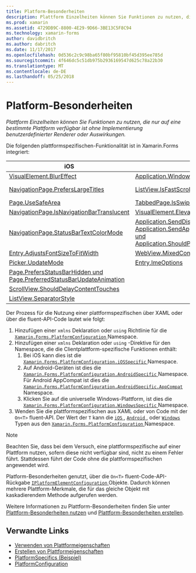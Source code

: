 ```yaml
---
title: Platform-Besonderheiten
description: Plattform Einzelheiten können Sie Funktionen zu nutzen, die nur auf eine bestimmte Plattform verfügbar ist ohne Implementierung benutzerdefinierter Renderer oder Auswirkungen.
ms.prod: xamarin
ms.assetid: 4729DB9C-8800-4E29-9D66-3BE13C5F8C94
ms.technology: xamarin-forms
author: davidbritch
ms.author: dabritch
ms.date: 11/17/2017
ms.openlocfilehash: 0d536c2c9c98ba65f80bf95810bf45d395ee785d
ms.sourcegitcommit: 4f646dc5c51db975b2936169547d625c78a22b30
ms.translationtype: MT
ms.contentlocale: de-DE
ms.lasthandoff: 05/25/2018
---
```

# <a name="platform-specifics"></a>Platform-Besonderheiten

_Plattform Einzelheiten können Sie Funktionen zu nutzen, die nur auf eine bestimmte Plattform verfügbar ist ohne Implementierung benutzerdefinierter Renderer oder Auswirkungen._

Die folgenden plattformspezifischen-Funktionalität ist in Xamarin.Forms integriert:

|iOS|Android|Windows|
|--- |--- |--- |
|[VisualElement.BlurEffect](~/xamarin-forms/platform/platform-specifics/consuming/ios.md#blur)|[Application.WindowSoftInputModeAdjust](~/xamarin-forms/platform/platform-specifics/consuming/android.md#soft_input_mode)|[Page.ToolbarPlacement](~/xamarin-forms/platform/platform-specifics/consuming/windows.md#toolbar_placement)|
|[NavigationPage.PrefersLargeTitles](~/xamarin-forms/platform/platform-specifics/consuming/ios.md#large_title)|[ListView.IsFastScrollEnabled](~/xamarin-forms/platform/platform-specifics/consuming/android.md#fastscroll)|[MasterDetailPage.CollapsedPaneWidth und MasterDetailPage.CollapseStyle](~/xamarin-forms/platform/platform-specifics/consuming/windows.md#collapsable_navigation_bar)|
|[Page.UseSafeArea](~/xamarin-forms/platform/platform-specifics/consuming/ios.md#safe_area_layout)|[TabbedPage.IsSwipePagingEnabled](~/xamarin-forms/platform/platform-specifics/consuming/android.md#enable_swipe_paging)|[WebView.IsJavaScriptAlertEnabled](~/xamarin-forms/platform/platform-specifics/consuming/windows.md#webview-javascript-alert)
|[NavigationPage.IsNavigationBarTranslucent](~/xamarin-forms/platform/platform-specifics/consuming/ios.md#translucent_navigation_bar)|[VisualElement.Elevation](~/xamarin-forms/platform/platform-specifics/consuming/android.md#elevation)|
|[NavigationPage.StatusBarTextColorMode](~/xamarin-forms/platform/platform-specifics/consuming/ios.md#status_bar_color_mode)|[Application.SendDisappearingEventOnPause Application.SendAppearingEventOnResume und Application.ShouldPreserveKeyboardOnResume](~/xamarin-forms/platform/platform-specifics/consuming/android.md#disable_lifecycle_events)|
|[Entry.AdjustsFontSizeToFitWidth](~/xamarin-forms/platform/platform-specifics/consuming/ios.md#adjust_font_size)|[WebView.MixedContentMode](~/xamarin-forms/platform/platform-specifics/consuming/android.md#webview-mixed-content)
|[Picker.UpdateMode](~/xamarin-forms/platform/platform-specifics/consuming/ios.md#picker_update_mode)|[Entry.ImeOptions](~/xamarin-forms/platform/platform-specifics/consuming/android.md#entry-imeoptions)
|[Page.PrefersStatusBarHidden und Page.PreferredStatusBarUpdateAnimation](~/xamarin-forms/platform/platform-specifics/consuming/ios.md#set_status_bar_visibility)|
|[ScrollView.ShouldDelayContentTouches](~/xamarin-forms/platform/platform-specifics/consuming/ios.md#delay_content_touches)|
|[ListView.SeparatorStyle](~/xamarin-forms/platform/platform-specifics/consuming/ios.md#listview-separatorstyle)|

Der Prozess für die Nutzung einer plattformspezifischen über XAML oder über die fluent-API-Code lautet wie folgt:

1. Hinzufügen einer `xmlns` Deklaration oder `using` Richtlinie für die [ `Xamarin.Forms.PlatformConfiguration` ](https://developer.xamarin.com/api/namespace/Xamarin.Forms.PlatformConfiguration/) Namespace.
1. Hinzufügen einer `xmlns` Deklaration oder `using` -Direktive für den Namespace, die die Clientplattform-spezifische Funktionen enthält:
    1. Bei iOS kann dies ist die [ `Xamarin.Forms.PlatformConfiguration.iOSSpecific` ](https://developer.xamarin.com/api/namespace/Xamarin.Forms.PlatformConfiguration.iOSSpecific/) Namespace.
    1. Auf Android-Geräten ist dies die [ `Xamarin.Forms.PlatformConfiguration.AndroidSpecific` ](https://developer.xamarin.com/api/namespace/Xamarin.Forms.PlatformConfiguration.AndroidSpecific/) Namespace. Für Android AppCompat ist dies die [ `Xamarin.Forms.PlatformConfiguration.AndroidSpecific.AppCompat` ](https://developer.xamarin.com/api/namespace/Xamarin.Forms.PlatformConfiguration.AndroidSpecific.AppCompat/) Namespace.
    1. Klicken Sie auf die universelle Windows-Plattform, ist dies die [ `Xamarin.Forms.PlatformConfiguration.WindowsSpecific` ](https://developer.xamarin.com/api/namespace/Xamarin.Forms.PlatformConfiguration.WindowsSpecific/) Namespace.
1. Wenden Sie die plattformspezifischen aus XAML oder von Code mit der `On<T>` fluent-API. Der Wert der `T` kann die [ `iOS` ](https://developer.xamarin.com/api/type/Xamarin.Forms.PlatformConfiguration.iOS/), [ `Android` ](https://developer.xamarin.com/api/type/Xamarin.Forms.PlatformConfiguration.Android/), oder [ `Windows` ](https://developer.xamarin.com/api/type/Xamarin.Forms.PlatformConfiguration.Windows/) Typen aus den [ `Xamarin.Forms.PlatformConfiguration` ](https://developer.xamarin.com/api/namespace/Xamarin.Forms.PlatformConfiguration/) Namespace.

> [!NOTE]
> Beachten Sie, dass bei dem Versuch, eine plattformspezifische auf einer Plattform nutzen, sofern diese nicht verfügbar sind, nicht zu einem Fehler führt. Stattdessen führt der Code ohne die plattformspezifischen angewendet wird.

Platform-Besonderheiten genutzt, über die `On<T>` fluent-Code-API-Rückgabe [ `IPlatformElementConfiguration` ](https://developer.xamarin.com/api/type/Xamarin.Forms.IPlatformElementConfiguration%3CTPlatform,TElement%3E/) Objekte. Dadurch können mehrere Plattform-Merkmale, die für das gleiche Objekt mit kaskadierendem Methode aufgerufen werden.

Weitere Informationen zu Plattform-Besonderheiten finden Sie unter [Plattform-Besonderheiten nutzen](~/xamarin-forms/platform/platform-specifics/consuming/index.md) und [Plattform-Besonderheiten erstellen](~/xamarin-forms/platform/platform-specifics/creating.md).


## <a name="related-links"></a>Verwandte Links

- [Verwenden von Plattformeigenschaften](~/xamarin-forms/platform/platform-specifics/consuming/index.md)
- [Erstellen von Plattformeigenschaften](~/xamarin-forms/platform/platform-specifics/creating.md)
- [PlatformSpecifics (Beispiel)](https://developer.xamarin.com/samples/xamarin-forms/userinterface/platformspecifics/)
- [PlatformConfiguration](https://developer.xamarin.com/api/namespace/Xamarin.Forms.PlatformConfiguration/)
